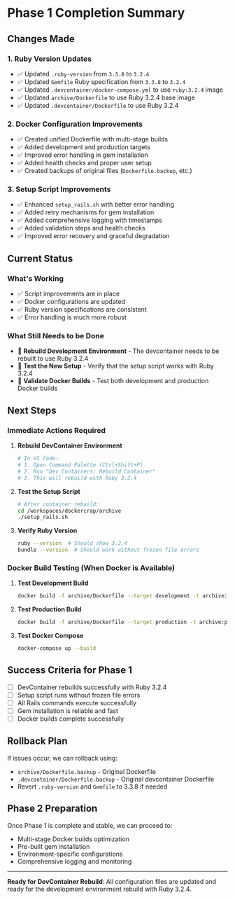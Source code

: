 # Phase 1 Completion Summary

## Changes Made

### 1. Ruby Version Updates
- ✅ Updated `.ruby-version` from `3.3.8` to `3.2.4`
- ✅ Updated `Gemfile` Ruby specification from `3.3.8` to `3.2.4`
- ✅ Updated `.devcontainer/docker-compose.yml` to use `ruby:3.2.4` image
- ✅ Updated `archive/Dockerfile` to use Ruby 3.2.4 base image
- ✅ Updated `.devcontainer/Dockerfile` to use Ruby 3.2.4

### 2. Docker Configuration Improvements
- ✅ Created unified Dockerfile with multi-stage builds
- ✅ Added development and production targets
- ✅ Improved error handling in gem installation
- ✅ Added health checks and proper user setup
- ✅ Created backups of original files (`Dockerfile.backup`, etc.)

### 3. Setup Script Improvements
- ✅ Enhanced `setup_rails.sh` with better error handling
- ✅ Added retry mechanisms for gem installation
- ✅ Added comprehensive logging with timestamps
- ✅ Added validation steps and health checks
- ✅ Improved error recovery and graceful degradation

## Current Status

### What's Working
- ✅ Script improvements are in place
- ✅ Docker configurations are updated
- ✅ Ruby version specifications are consistent
- ✅ Error handling is much more robust

### What Still Needs to be Done
- 🔄 **Rebuild Development Environment** - The devcontainer needs to be rebuilt to use Ruby 3.2.4
- 🔄 **Test the New Setup** - Verify that the setup script works with Ruby 3.2.4
- 🔄 **Validate Docker Builds** - Test both development and production Docker builds

## Next Steps

### Immediate Actions Required

1. **Rebuild DevContainer Environment**
   ```bash
   # In VS Code:
   # 1. Open Command Palette (Ctrl+Shift+P)
   # 2. Run "Dev Containers: Rebuild Container"
   # 3. This will rebuild with Ruby 3.2.4
   ```

2. **Test the Setup Script**
   ```bash
   # After container rebuild:
   cd /workspaces/dockercrap/archive
   ./setup_rails.sh
   ```

3. **Verify Ruby Version**
   ```bash
   ruby --version  # Should show 3.2.4
   bundle --version  # Should work without frozen file errors
   ```

### Docker Build Testing (When Docker is Available)

1. **Test Development Build**
   ```bash
   docker build -f archive/Dockerfile --target development -t archive:dev ./archive
   ```

2. **Test Production Build**
   ```bash
   docker build -f archive/Dockerfile --target production -t archive:prod ./archive
   ```

3. **Test Docker Compose**
   ```bash
   docker-compose up --build
   ```

## Success Criteria for Phase 1

- [ ] DevContainer rebuilds successfully with Ruby 3.2.4
- [ ] Setup script runs without frozen file errors
- [ ] All Rails commands execute successfully
- [ ] Gem installation is reliable and fast
- [ ] Docker builds complete successfully

## Rollback Plan

If issues occur, we can rollback using:
- `archive/Dockerfile.backup` - Original Dockerfile
- `.devcontainer/Dockerfile.backup` - Original devcontainer Dockerfile
- Revert `.ruby-version` and `Gemfile` to 3.3.8 if needed

## Phase 2 Preparation

Once Phase 1 is complete and stable, we can proceed to:
- Multi-stage Docker builds optimization
- Pre-built gem installation
- Environment-specific configurations
- Comprehensive logging and monitoring

---

**Ready for DevContainer Rebuild**: All configuration files are updated and ready for the development environment rebuild with Ruby 3.2.4. 